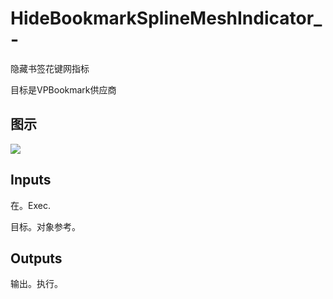 # HideBookmarkSplineMeshIndicator_-

隐藏书签花键网指标

目标是VPBookmark供应商

## 图示

![]($-20221218-18120988.png)

## Inputs

在。Exec.

目标。对象参考。 

## Outputs

输出。执行。
